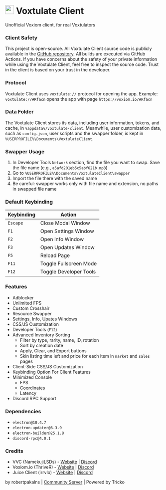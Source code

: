 # <img src="https://raw.githubusercontent.com/robertpakalns/VoxtulateClient/main/assets/icon.png" style="height: 1em"> Voxtulate Client
Unofficial Voxiom client, for real Voxtulators  

### Client Safety 
This project is open-source. All Voxtulate Client source code is publicly available in the [GitHub repository](https://github.com/robertpakalns/VoxtulateClient). All builds are executed via GitHub Actions. If you have concerns about the safety of your private information while using the Voxtulate Client, feel free to inspect the source code. Trust in the client is based on your trust in the developer.

### Protocol
Voxtulate Client uses `voxtulate://` protocol for opening the app. Example: `voxtulate://#Rfacn` opens the app with page `https://voxiom.io/#Rfacn`

### Data Folder
The Voxtulate Client stores its data, including user information, tokens, and cache, in `%appdata%/voxtulate-client`. Meanwhile, user customization data, such as `config.json`, user scripts and the swapper folder, is kept in `%USERPROFILE%\Documents\VoxtulateClient`.

### Swapper Usage
1. In Developer Tools `Network` section, find the file you want to swap. Save the file name (e.g., `a5afd201eb5c5abf621b.mp3`)
2. Go to `%USERPROFILE%\Documents\VoxtulateClient\swapper`
3. Import the file there with the saved name
4. Be careful: swapper works only with file name and extension, no paths in swapped file name

### Default Keybinding
| Keybinding       | Action                 |
|------------------|------------------------|
| `Escape`         | Close Modal Window     |
| `F1`             | Open Settings Window   |
| `F2`             | Open Info Window       |
| `F3`             | Open Updates Window    |
| `F5`             | Reload Page            |
| `F11`            | Toggle Fullscreen Mode |
| `F12`            | Toggle Developer Tools |

### Features
- Adblocker
- Unlimited FPS
- Custom Crosshair
- Resource Swapper
- Settings, Info, Upates Windows
- CSS/JS Customization
- Developer Tools (`F12`)
- Advanced Inventory Sorting
  * Filter by type, rarity, name, ID, rotation
  * Sort by creation date
  * Apply, Clear, and Export buttons
  * Skin listing time left and price for each item in `market` and `sales` pages
- Client-Side CSS/JS Customization
- Keybinding Option For Client Features
- Minimized Console
  * FPS
  * Coordinates
  * Latency
- Discord RPC Support

### Dependencies
- `electron@10.4.7`
- `electron-updater@6.3.9`
- `electron-builder@25.1.8`
- `discord-rpc@4.0.1`

### Credits
- VVC (NamekujiLSDs) - [Website](https://namekujilsds.github.io/VVC) | [Discord](https://discord.com/invite/EcZytWAJkn)
- Voxiom.io (ThriveR) - [Website](https://voxiom.io) | [Discord](https://discord.com/invite/GBFtRcY)
- Juice Client (irrvlo) - [Website](https://juice.irrvlo.xyz) | [Discord](https://discord.gg/FjzAAdSjng)

by robertpakalns | [Community Server](https://discord.gg/yPjrUrvSzv) | Powered by Tricko